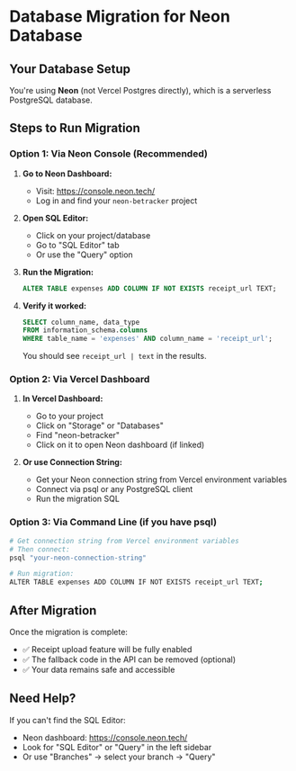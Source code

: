 # Database Migration for Neon Database

## Your Database Setup
You're using **Neon** (not Vercel Postgres directly), which is a serverless PostgreSQL database.

## Steps to Run Migration

### Option 1: Via Neon Console (Recommended)

1. **Go to Neon Dashboard:**
   - Visit: https://console.neon.tech/
   - Log in and find your `neon-betracker` project

2. **Open SQL Editor:**
   - Click on your project/database
   - Go to "SQL Editor" tab
   - Or use the "Query" option

3. **Run the Migration:**
   ```sql
   ALTER TABLE expenses ADD COLUMN IF NOT EXISTS receipt_url TEXT;
   ```

4. **Verify it worked:**
   ```sql
   SELECT column_name, data_type 
   FROM information_schema.columns 
   WHERE table_name = 'expenses' AND column_name = 'receipt_url';
   ```
   You should see `receipt_url | text` in the results.

### Option 2: Via Vercel Dashboard

1. **In Vercel Dashboard:**
   - Go to your project
   - Click on "Storage" or "Databases"
   - Find "neon-betracker"
   - Click on it to open Neon dashboard (if linked)

2. **Or use Connection String:**
   - Get your Neon connection string from Vercel environment variables
   - Connect via psql or any PostgreSQL client
   - Run the migration SQL

### Option 3: Via Command Line (if you have psql)

```bash
# Get connection string from Vercel environment variables
# Then connect:
psql "your-neon-connection-string"

# Run migration:
ALTER TABLE expenses ADD COLUMN IF NOT EXISTS receipt_url TEXT;
```

## After Migration

Once the migration is complete:
- ✅ Receipt upload feature will be fully enabled
- ✅ The fallback code in the API can be removed (optional)
- ✅ Your data remains safe and accessible

## Need Help?

If you can't find the SQL Editor:
- Neon dashboard: https://console.neon.tech/
- Look for "SQL Editor" or "Query" in the left sidebar
- Or use "Branches" → select your branch → "Query"
